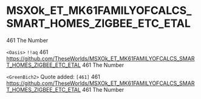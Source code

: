 # MSXOk_ET_MK61FAMILYOFCALCS_SMART_HOMES_ZIGBEE_ETC_ETAL
461 The Number



`<Oasis>` `!!aq` 461 https://github.com/TheseWorlds/MSXOk_ET_MK61FAMILYOFCALCS_SMART_HOMES_ZIGBEE_ETC_ETAL 461 The Number

`<GreenBich2>` Quote added: `[461]` 461 https://github.com/TheseWorlds/MSXOk_ET_MK61FAMILYOFCALCS_SMART_HOMES_ZIGBEE_ETC_ETAL 461 The Number
